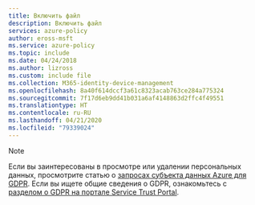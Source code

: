 ```yaml
---
title: Включить файл
description: Включить файл
services: azure-policy
author: eross-msft
ms.service: azure-policy
ms.topic: include
ms.date: 04/24/2018
ms.author: lizross
ms.custom: include file
ms.collection: M365-identity-device-management
ms.openlocfilehash: 8a40f614dccf3a61c8323acab763ce284a775324
ms.sourcegitcommit: 7f17d6eb9dd41b031a6af4148863d2ffc4f49551
ms.translationtype: HT
ms.contentlocale: ru-RU
ms.lasthandoff: 04/21/2020
ms.locfileid: "79339024"
---
```

>[!Note] 
>Если вы заинтересованы в просмотре или удалении персональных данных, просмотрите статью о [запросах субъекта данных Azure для GDPR](https://docs.microsoft.com/microsoft-365/compliance/gdpr-dsr-azure). Если вы ищете общие сведения о GDPR, ознакомьтесь с [разделом о GDPR на портале Service Trust Portal](https://servicetrust.microsoft.com/ViewPage/GDPRGetStarted).
